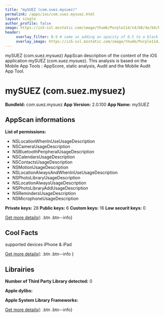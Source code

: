 ```yaml
---
title: "mySUEZ (com.suez.mysuez)"
permalink: /apps/ios/com.suez.mysuez.html
layout: single
author_profile: false
image: https://is5-ssl.mzstatic.com/image/thumb/Purple114/v4/b8/4e/b4/b84eb456-492c-f6ce-8a33-2cfb6d2236cb/AppIcon-1x_U007emarketing-0-0-GLES2_U002c0-512MB-sRGB-0-0-0-85-220-0-0-0-8.jpeg/512x512bb.jpg
header: 
     overlay_filter: 0.5 # same as adding an opacity of 0.5 to a black background
     overlay_image: https://is5-ssl.mzstatic.com/image/thumb/Purple114/v4/b8/4e/b4/b84eb456-492c-f6ce-8a33-2cfb6d2236cb/AppIcon-1x_U007emarketing-0-0-GLES2_U002c0-512MB-sRGB-0-0-0-85-220-0-0-0-8.jpeg/512x512bb.jpg
---
```

mySUEZ (com.suez.mysuez) AppScan description of the content of the iOS application mySUEZ (com.suez.mysuez). This analysis is based on the Mobile App Tools : AppScore, static analysis, Audit and the Mobile Audit App Tool.

# mySUEZ (com.suez.mysuez)

**BundleId:** com.suez.mysuez
**App Version:** 2.0.100
**App Name:** mySUEZ


## AppScan informations 

**List of permissions:** 
- NSLocationWhenInUseUsageDescription
- NSCameraUsageDescription
- NSBluetoothPeripheralUsageDescription
- NSCalendarsUsageDescription
- NSContactsUsageDescription
- NSMotionUsageDescription
- NSLocationAlwaysAndWhenInUseUsageDescription
- NSPhotoLibraryUsageDescription
- NSLocationAlwaysUsageDescription
- NSPhotoLibraryAddUsageDescription
- NSRemindersUsageDescription
- NSMicrophoneUsageDescription
  
  
**Private keys:** 28
**Public keys:** 6
**Custom keys:** 16
**Low securit keys:** 0
  
[Get more details](/pricing.html){: .btn .btn--info}

## Cool Facts

supported devices iPhone & iPad
  
[Get more details](/pricing.html){: .btn .btn--info }

## Librairies 
**Number of Third Party Library detected:** 0


**Apple dylibs:**


**Apple System Library Frameworks:**


  
[Get more details](/pricing.html){: .btn .btn--info}

